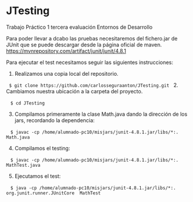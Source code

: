 # JTesting
Trabajo Práctico 1 tercera evaluación Entornos de Desarrollo

Para poder llevar a dcabo las pruebas necesitaremos del fichero.jar de JUnit que se puede descargar desde la página oficial de maven. https://mvnrepository.com/artifact/junit/junit/4.8.1

Para ejecutar el test necesitamos seguir las siguientes instrucciones:

1. Realizamos una copia local del repositorio.

   `$ git clone https://github.com/carlosseguraanton/JTesting.git`
   
2. Cambiamos nuestra ubicación a la carpeta del proyecto.

    `$ cd JTesting`

3. Compilamos primeramente la clase Math.java dando la dirección de los jars, recordando la dependencia:

    `$ javac -cp /home/alumnado-pc10/misjars/junit-4.8.1.jar/libs/*:.  Math.java`

4. Compilamos el testing:

    `$ javac -cp /home/alumnado-pc10/misjars/junit-4.8.1.jar/libs/*:.  MathTest.java`

5. Ejecutamos el test:

    `$ java -cp /home/alumnado-pc10/misjars/junit-4.8.1.jar/libs/*:. org.junit.runner.JUnitCore  MathTest`
